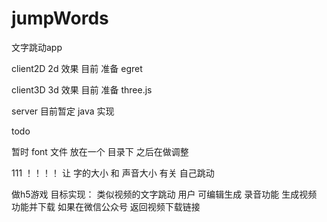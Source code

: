 # jumpWords
文字跳动app

client2D 2d 效果  目前 准备 egret

client3D 3d 效果  目前 准备 three.js

server 目前暂定 java 实现 

todo 

暂时 font 文件 放在一个 目录下 之后在做调整 

111 ！！！！ 让 字的大小 和 声音大小 有关 自己跳动 


做h5游戏 目标实现：
    类似视频的文字跳动 
    用户 可编辑生成
    录音功能
    生成视频 功能并下载 
    如果在微信公众号  返回视频下载链接 